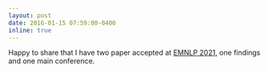 ```yaml
---
layout: post
date: 2016-01-15 07:59:00-0400
inline: true
---
```


Happy to share that I have two paper accepted at [EMNLP 2021](https://2021.emnlp.org/), one findings and one main conference.
